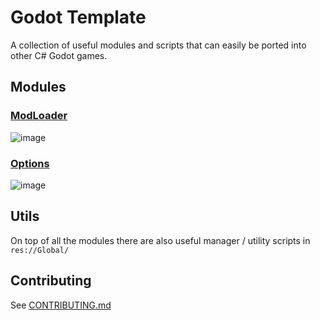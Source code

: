 # Godot Template
A collection of useful modules and scripts that can easily be ported into other C# Godot games.

## Modules
### [ModLoader](https://github.com/valkyrienyanko/GodotModules/blob/main/MOD_LOADER.md)  
![image](https://user-images.githubusercontent.com/6277739/162646566-7d6e1b3c-444d-4ba3-8a13-03b5fe052b72.png)  

### [Options](https://github.com/valkyrienyanko/GodotModules/blob/main/OPTIONS.md)  
![image](https://user-images.githubusercontent.com/6277739/162646516-2eb1bb73-c634-4afa-b334-44039ec335df.png)  

## Utils
On top of all the modules there are also useful manager / utility scripts in `res://Global/`

## Contributing
See [CONTRIBUTING.md](https://github.com/valkyrienyanko/GodotLuaModdingTest/blob/main/CONTRIBUTING.md)
